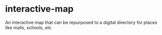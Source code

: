 # interactive-map
An interactive map that can be repurposed to a digital directory for places like malls, schools, etc
